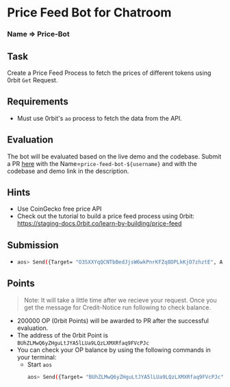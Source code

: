 # Price Feed Bot for Chatroom

### Name => Price-Bot

## Task

Create a Price Feed Process to fetch the prices of different tokens using 0rbit `Get` Request.

## Requirements
- Must use 0rbit's `ao` process to fetch the data from the API.

## Evaluation
The bot will be evaluated based on the live demo and the codebase. Submit a PR [here](https://github.com/0rbit-co/quest) with the Name=`price-feed-bot-${username}` and with the codebase and demo link in the description.

## Hints

- Use CoinGecko free price API
- Check out the tutorial to build a price feed process using 0rbit: https://staging-docs.0rbit.co/learn-by-building/price-feed

## Submission
- ```bash
  aos> Send({Target= "O3SXXYqQCNTbBedJjsW6wkPnrKFZq8DPLkKjO7zhztE", Action = "Claim", Quest = "Price-Bot", User = <username>})
    ```
## Points
> Note: It will take a little time after we recieve your request. Once you get the message for Credit-Notice run following to check balance.
- 200000 OP (0rbit Points) will be awarded to PR after the successful evaluation.
- The address of the 0rbit Point is `BUhZLMwQ6yZHguLtJYA5lLUa9LQzLXMXRfaq9FVcPJc`
- You can check your OP balance by using the following commands in your terminal:
    - Start `aos`
        ```bash
        aos> Send({Target= "BUhZLMwQ6yZHguLtJYA5lLUa9LQzLXMXRfaq9FVcPJc", Action = "Balance"})
        ```

